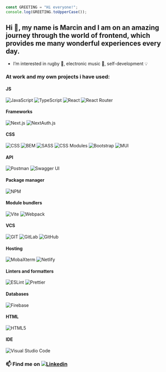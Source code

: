 ```javascript
const GREETING = "Hi everyone!";
console.log(GREETING.toUpperCase());
```

## Hi 👋, my name is Marcin and I am on an amazing journey through the world of frontend, which provides me many wonderful experiences every day.

- I’m interested in rugby :rugby_football:, electronic music :musical_note:, self-development :bulb:

### At work and my own projects i have used:

#### JS
![JavaScript](https://img.shields.io/badge/javascript-%23323330.svg?style=for-the-badge&logo=javascript&logoColor=%23F7DF1E) ![TypeScript](https://img.shields.io/badge/typescript-white?style=for-the-badge&logo=typescript) ![React](https://img.shields.io/badge/React-white?style=for-the-badge&logo=react&logoColor=61DAFB) ![React Router](https://img.shields.io/badge/React%20Router-white?style=for-the-badge&logo=reactrouter&logoColor=CA4245)

#### Frameworks
![Next.js](https://img.shields.io/badge/next.js-black?style=for-the-badge&logo=next.js) ![NextAuth.js](https://img.shields.io/badge/nextauth.js-white?style=for-the-badge&logo=auth0&logoColor=black)

#### CSS
![CSS](https://img.shields.io/badge/CSS-1572b6?style=for-the-badge&logo=css3) ![BEM](https://img.shields.io/badge/BEM-black?style=for-the-badge&logo=bem&logoColor=white) ![SASS](https://img.shields.io/badge/SASS-hotpink.svg?style=for-the-badge&logo=SASS&logoColor=white) ![CSS Modules](https://img.shields.io/badge/CSS%20Modules-white?style=for-the-badge&logo=cssmodules&logoColor=black) ![Bootstrap](https://img.shields.io/badge/Bootstrap-712cf9?style=for-the-badge&logo=bootstrap&logoColor=white) ![MUI](https://img.shields.io/badge/mui-white?style=for-the-badge&logo=mui)

#### API
![Postman](https://img.shields.io/badge/postman-white?style=for-the-badge&logo=postman) ![Swagger UI](https://img.shields.io/badge/swagger%20ui-white?style=for-the-badge&logo=swagger)

#### Package manager
![NPM](https://img.shields.io/badge/NPM-white?style=for-the-badge&logo=npm)

#### Module bundlers
![Vite](https://img.shields.io/badge/Vite-white?style=for-the-badge&logo=Vite) ![Webpack](https://img.shields.io/badge/Webpack-white?style=for-the-badge&logo=Webpack)

#### VCS
![GIT](https://img.shields.io/badge/GIT-white?style=for-the-badge&logo=git) ![GitLab](https://img.shields.io/badge/gitlab-white?style=for-the-badge&logo=gitlab) ![GitHub](https://img.shields.io/badge/github-181717?style=for-the-badge&logo=github)

#### Hosting
![MobaXterm](https://img.shields.io/badge/mobaxterm-white?style=for-the-badge&logo=windowsterminal&logoColor=black) ![Netlify](https://img.shields.io/badge/netlify-%23000000.svg?style=for-the-badge&logo=netlify&logoColor=#00C7B7)

#### Linters and formatters
![ESLint](https://img.shields.io/badge/ESlint-4B32C3?style=for-the-badge&logo=ESlint) ![Prettier](https://img.shields.io/badge/Prettier-1a2b34?style=for-the-badge&logo=Prettier)

#### Databases
![Firebase](https://img.shields.io/badge/firebase-white?style=for-the-badge&logo=firebase)

#### HTML
![HTML5](https://img.shields.io/badge/html5-%23E34F26.svg?style=for-the-badge&logo=html5&logoColor=white)

#### IDE
![Visual Studio Code](https://img.shields.io/badge/VS%20Code-0078d7.svg?style=for-the-badge&logo=visual-studio-code&logoColor=white)

### 📫 Find me on [![Linkedin](https://img.shields.io/badge/-LinkedIn-blue?style=flat&logo=Linkedin&logoColor=white&link=https://www.linkedin.com/in/marcin-stencel-232b5b24a/)](https://www.linkedin.com/in/marcin-stencel-232b5b24a/ "LinkedIn Marcin Stencel")
